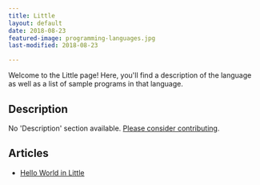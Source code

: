 ```yaml
---
title: Little
layout: default
date: 2018-08-23
featured-image: programming-languages.jpg
last-modified: 2018-08-23

---
```


Welcome to the Little page! Here, you'll find a description of the language as well as a list of sample programs in that language.

## Description

No 'Description' section available. [Please consider contributing](https://github.com/TheRenegadeCoder/sample-programs-website).

## Articles

- [Hello World in Little](https://sampleprograms.io/projects/hello-world/little)